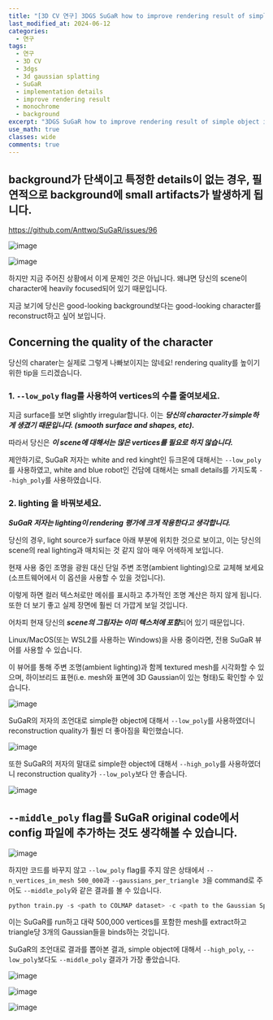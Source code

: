 ```yaml
---
title: "[3D CV 연구] 3DGS SuGaR how to improve rendering result of simple object in monochrome background"
last_modified_at: 2024-06-12
categories:
  - 연구
tags:
  - 연구
  - 3D CV
  - 3dgs
  - 3d gaussian splatting
  - SuGaR
  - implementation details
  - improve rendering result
  - monochrome
  - background
excerpt: "3DGS SuGaR how to improve rendering result of simple object in monochrome background"
use_math: true
classes: wide
comments: true
---
```


## background가 단색이고 특정한 details이 없는 경우, 필연적으로 background에 small artifacts가 발생하게 됩니다.

https://github.com/Anttwo/SuGaR/issues/96

![image](https://github.com/sandokim/sandokim.github.io/assets/74639652/9abce77a-b6e2-4e0f-9f7c-3e0548b99a67)

![image](https://github.com/sandokim/sandokim.github.io/assets/74639652/4311ab88-d58e-4fc1-a6fa-b59a5231dbec)

하지만 지금 주어진 상황에서 이게 문제인 것은 아닙니다. 왜냐면 당신의 scene이 character에 heavily focused되어 있기 때문입니다.

지금 보기에 당신은 good-looking background보다는 good-looking character를 reconstruct하고 싶어 보입니다.

## Concerning the quality of the character

당신의 charater는 실제로 그렇게 나빠보이지는 않네요! rendering quality를 높이기 위한 tip을 드리겠습니다.

### 1. `--low_poly` flag를 사용하여 vertices의 수를 줄여보세요.

지금 surface를 보면 slightly irregular합니다. 이는 ***당신의 character가 simple하게 생겼기 때문입니다. (smooth surface and shapes, etc).***

따라서 당신은 ***이 scene에 대해서는 많은 vertices를 필요로 하지 않습니다.***

제안하기로, SuGaR 저자는 white and red kinght인 듀크몬에 대해서는 `--low_poly`를 사용하였고, white and blue robot인 건담에 대해서는 small details를 가지도록 `--high_poly`를 사용하였습니다.

### 2. lighting 을 바꿔보세요.

***SuGaR 저자는 lighting이 rendering 평가에 크게 작용한다고 생각합니다.***

당신의 경우, light source가 surface 아래 부분에 위치한 것으로 보이고, 이는 당신의 scene의 real lighting과 매치되는 것 같지 않아 매우 어색하게 보입니다.

현재 사용 중인 조명을 광원 대신 단일 주변 조명(ambient lighting)으로 교체해 보세요(소프트웨어에서 이 옵션을 사용할 수 있을 것입니다). 

이렇게 하면 컬러 텍스처로만 메쉬를 표시하고 추가적인 조명 계산은 하지 않게 됩니다. 또한 더 보기 좋고 실제 장면에 훨씬 더 가깝게 보일 것입니다. 

어차피 현재 당신의 ***scene의 그림자는 이미 텍스처에 포함***되어 있기 때문입니다.

Linux/MacOS(또는 WSL2를 사용하는 Windows)을 사용 중이라면, 전용 SuGaR 뷰어를 사용할 수 있습니다. 

이 뷰어를 통해 주변 조명(ambient lighting)과 함께 textured mesh를 시각화할 수 있으며, 하이브리드 표현(i.e. mesh와 표면에 3D Gaussian이 있는 형태)도 확인할 수 있습니다.

![image](https://github.com/sandokim/sandokim.github.io/assets/74639652/728e80d8-3ccb-4e9b-be72-79034eb729bb)

SuGaR의 저자의 조언대로 simple한 object에 대해서 `--low_poly`를 사용하였더니 reconstruction quality가 훨씬 더 좋아짐을 확인했습니다.

![image](https://github.com/sandokim/sandokim.github.io/assets/74639652/b3bc99d3-e926-473a-b820-934568d97d2f)

또한 SuGaR의 저자의 말대로 simple한 object에 대해서 `--high_poly`를 사용하였더니 reconstruction quality가 `--low_poly`보다 안 좋습니다.

![image](https://github.com/sandokim/sandokim.github.io/assets/74639652/4edcf302-c311-4983-8bb2-f071f1bae999)

## `--middle_poly` flag를 SuGaR original code에서 config 파일에 추가하는 것도 생각해볼 수 있습니다.

![image](https://github.com/sandokim/sandokim.github.io/assets/74639652/4a6d5e26-f800-47db-a053-480e4effcbbc)

하지만 코드를 바꾸지 않고 `--low_poly` flag를 주지 않은 상태에서 `--n_vertices_in_mesh 500_000`과 `--gaussians_per_triangle 3`을 command로 주어도 `--middle_poly`와 같은 결과를 볼 수 있습니다.

```python
python train.py -s <path to COLMAP dataset> -c <path to the Gaussian Splatting checkpoint> -r <"density" or "sdf"> --n_vertices_in_mesh 500_000 --gaussians_per_triangle 3
```

이는 SuGaR를 run하고 대략 500,000 vertices를 포함한 mesh를 extract하고 triangle당 3개의 Gaussian들을 binds하는 것입니다.

SuGaR의 조언대로 결과를 뽑아본 결과, simple object에 대해서 `--high_poly`, `--low_poly`보다도 `--middle_poly` 결과가 가장 좋았습니다.

![image](https://github.com/sandokim/sandokim.github.io/assets/74639652/48d6df7e-cc1f-4d26-8058-2f32fd15960f)

![image](https://github.com/sandokim/sandokim.github.io/assets/74639652/a0ab6c26-45fa-4931-ab81-ad814b775119)

![image](https://github.com/sandokim/sandokim.github.io/assets/74639652/292c0cba-b72d-406f-aa87-06a54927ee20)




